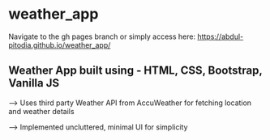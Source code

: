 # weather_app

Navigate to the gh pages branch or simply access here: https://abdul-pitodia.github.io/weather_app/

## Weather App built using - HTML, CSS, Bootstrap, Vanilla JS

--> Uses third party Weather API from AccuWeather for fetching location and weather details

--> Implemented uncluttered, minimal UI for simplicity
